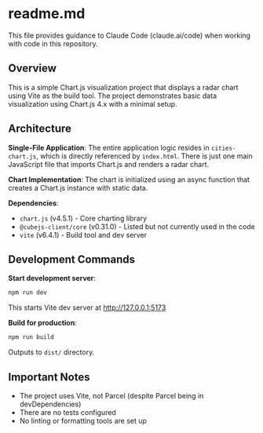 # readme.md

This file provides guidance to Claude Code (claude.ai/code) when working with code in this repository.

## Overview

This is a simple Chart.js visualization project that displays a radar chart using Vite as the build tool. The project demonstrates basic data visualization using Chart.js 4.x with a minimal setup.

## Architecture

**Single-File Application**: The entire application logic resides in `cities-chart.js`, which is directly referenced by `index.html`. There is just one main JavaScript file that imports Chart.js and renders a radar chart.

**Chart Implementation**: The chart is initialized using an async function that creates a Chart.js instance with static data.

**Dependencies**:
- `chart.js` (v4.5.1) - Core charting library
- `@cubejs-client/core` (v0.31.0) - Listed but not currently used in the code
- `vite` (v6.4.1) - Build tool and dev server

## Development Commands

**Start development server**:
```bash
npm run dev
```
This starts Vite dev server at http://127.0.0.1:5173

**Build for production**:
```bash
npm run build
```
Outputs to `dist/` directory.

## Important Notes

- The project uses Vite, not Parcel (despite Parcel being in devDependencies)
- There are no tests configured
- No linting or formatting tools are set up